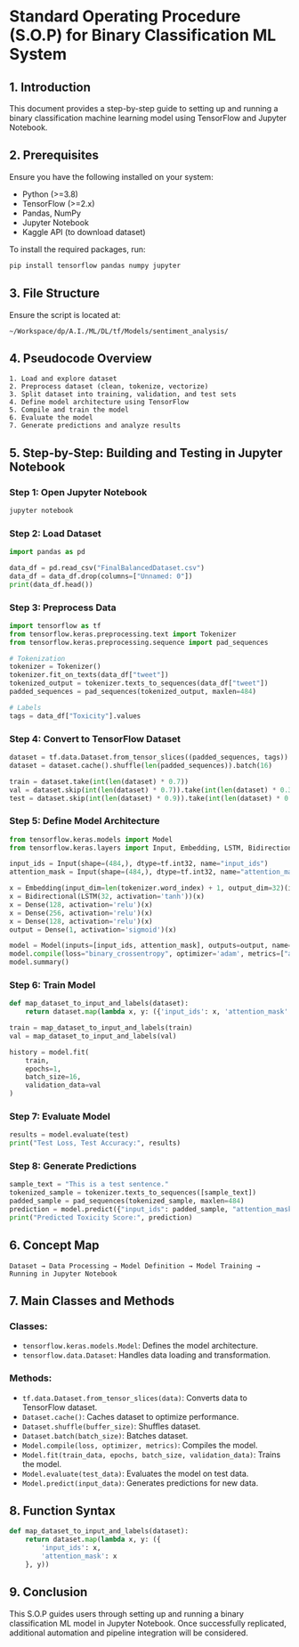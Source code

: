 # Standard Operating Procedure (S.O.P) for Binary Classification ML System

## 1. Introduction

This document provides a step-by-step guide to setting up and running a binary classification machine learning model using TensorFlow and Jupyter Notebook.

## 2. Prerequisites

Ensure you have the following installed on your system:

- Python (>=3.8)
- TensorFlow (>=2.x)
- Pandas, NumPy
- Jupyter Notebook
- Kaggle API (to download dataset)

To install the required packages, run:

```bash
pip install tensorflow pandas numpy jupyter
```

## 3. File Structure

Ensure the script is located at:

```
~/Workspace/dp/A.I./ML/DL/tf/Models/sentiment_analysis/
```

## 4. Pseudocode Overview

```
1. Load and explore dataset
2. Preprocess dataset (clean, tokenize, vectorize)
3. Split dataset into training, validation, and test sets
4. Define model architecture using TensorFlow
5. Compile and train the model
6. Evaluate the model
7. Generate predictions and analyze results
```

## 5. Step-by-Step: Building and Testing in Jupyter Notebook

### Step 1: Open Jupyter Notebook

```bash
jupyter notebook
```

### Step 2: Load Dataset

```python
import pandas as pd

data_df = pd.read_csv("FinalBalancedDataset.csv")
data_df = data_df.drop(columns=["Unnamed: 0"])
print(data_df.head())
```

### Step 3: Preprocess Data

```python
import tensorflow as tf
from tensorflow.keras.preprocessing.text import Tokenizer
from tensorflow.keras.preprocessing.sequence import pad_sequences

# Tokenization
tokenizer = Tokenizer()
tokenizer.fit_on_texts(data_df["tweet"])
tokenized_output = tokenizer.texts_to_sequences(data_df["tweet"])
padded_sequences = pad_sequences(tokenized_output, maxlen=484)

# Labels
tags = data_df["Toxicity"].values
```

### Step 4: Convert to TensorFlow Dataset

```python
dataset = tf.data.Dataset.from_tensor_slices((padded_sequences, tags))
dataset = dataset.cache().shuffle(len(padded_sequences)).batch(16)

train = dataset.take(int(len(dataset) * 0.7))
val = dataset.skip(int(len(dataset) * 0.7)).take(int(len(dataset) * 0.3))
test = dataset.skip(int(len(dataset) * 0.9)).take(int(len(dataset) * 0.1))
```

### Step 5: Define Model Architecture

```python
from tensorflow.keras.models import Model
from tensorflow.keras.layers import Input, Embedding, LSTM, Bidirectional, Dense

input_ids = Input(shape=(484,), dtype=tf.int32, name="input_ids")
attention_mask = Input(shape=(484,), dtype=tf.int32, name="attention_mask")

x = Embedding(input_dim=len(tokenizer.word_index) + 1, output_dim=32)(input_ids)
x = Bidirectional(LSTM(32, activation='tanh'))(x)
x = Dense(128, activation='relu')(x)
x = Dense(256, activation='relu')(x)
x = Dense(128, activation='relu')(x)
output = Dense(1, activation='sigmoid')(x)

model = Model(inputs=[input_ids, attention_mask], outputs=output, name="text-classifier")
model.compile(loss="binary_crossentropy", optimizer='adam', metrics=["accuracy"])
model.summary()
```

### Step 6: Train Model

```python
def map_dataset_to_input_and_labels(dataset):
    return dataset.map(lambda x, y: ({'input_ids': x, 'attention_mask': x}, y))

train = map_dataset_to_input_and_labels(train)
val = map_dataset_to_input_and_labels(val)

history = model.fit(
    train,
    epochs=1,
    batch_size=16,
    validation_data=val
)
```

### Step 7: Evaluate Model

```python
results = model.evaluate(test)
print("Test Loss, Test Accuracy:", results)
```

### Step 8: Generate Predictions

```python
sample_text = "This is a test sentence."
tokenized_sample = tokenizer.texts_to_sequences([sample_text])
padded_sample = pad_sequences(tokenized_sample, maxlen=484)
prediction = model.predict({"input_ids": padded_sample, "attention_mask": padded_sample})
print("Predicted Toxicity Score:", prediction)
```

## 6. Concept Map

```
Dataset → Data Processing → Model Definition → Model Training → Running in Jupyter Notebook
```

## 7. Main Classes and Methods

### Classes:
- `tensorflow.keras.models.Model`: Defines the model architecture.
- `tensorflow.data.Dataset`: Handles data loading and transformation.

### Methods:
- `tf.data.Dataset.from_tensor_slices(data)`: Converts data to TensorFlow dataset.
- `Dataset.cache()`: Caches dataset to optimize performance.
- `Dataset.shuffle(buffer_size)`: Shuffles dataset.
- `Dataset.batch(batch_size)`: Batches dataset.
- `Model.compile(loss, optimizer, metrics)`: Compiles the model.
- `Model.fit(train_data, epochs, batch_size, validation_data)`: Trains the model.
- `Model.evaluate(test_data)`: Evaluates the model on test data.
- `Model.predict(input_data)`: Generates predictions for new data.

## 8. Function Syntax

```python
def map_dataset_to_input_and_labels(dataset):
    return dataset.map(lambda x, y: ({
        'input_ids': x,
        'attention_mask': x
    }, y))
```

## 9. Conclusion

This S.O.P guides users through setting up and running a binary classification ML model in Jupyter Notebook. Once successfully replicated, additional automation and pipeline integration will be considered.


